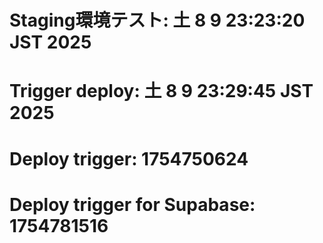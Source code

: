 # Staging環境テスト: 土  8  9 23:23:20 JST 2025
# Trigger deploy: 土  8  9 23:29:45 JST 2025
# Deploy trigger: 1754750624
# Deploy trigger for Supabase: 1754781516
